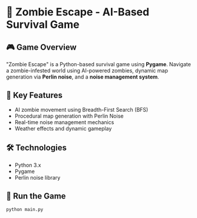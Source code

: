 # 🧟 Zombie Escape - AI-Based Survival Game

## 🎮 Game Overview
"Zombie Escape" is a Python-based survival game using **Pygame**. Navigate a zombie-infested world using AI-powered zombies, dynamic map generation via **Perlin noise**, and a **noise management system**.

## 🧠 Key Features
- AI zombie movement using Breadth-First Search (BFS)
- Procedural map generation with Perlin Noise
- Real-time noise management mechanics
- Weather effects and dynamic gameplay

## 🛠️ Technologies
- Python 3.x
- Pygame
- Perlin noise library

## 🚀 Run the Game
```bash
python main.py
